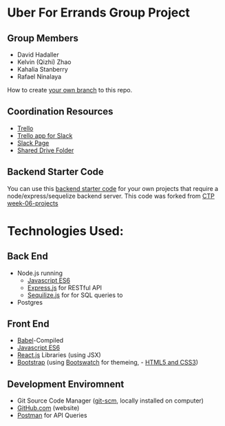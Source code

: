 # Uber For Errands Group Project

## Group Members
- David Hadaller
- Kelvin (Qizhi) Zhao
- Kahalia Stanberry
- Rafael Ninalaya

How to create [your own branch](https://help.github.com/articles/creating-and-deleting-branches-within-your-repository/) to this repo.

## Coordination Resources
- [Trello](https://trello.com/b/6OiOQY0V/uber-for-errands)
- [Trello app for Slack](http://help.trello.com/article/1049-slack-app)
- [Slack Page](https://ctp2017.slack.com/messages/G7B1NQ892)
- [Shared Drive Folder](https://drive.google.com/drive/folders/0B3yxyIBtyE7fLUJWel9aVnUxNGs?usp=sharing)

## Backend Starter Code
You can use this [backend starter code](backend-starter-code/) for your own projects that require a node/express/sequelize backend server. This code was forked from [CTP week-06-projects](https://github.com/CUNYTechPrep/week-06-projects)

# Technologies Used:

## Back End
  - Node.js running
    - [Javascript ES6](https://nodejs.org/api/)
    - [Express.js](http://expressjs.com/en/guide/routing.html) for RESTful API
    - [Sequilize.js](http://docs.sequelizejs.com/) for for SQL queries to 
  - Postgres
  
## Front End
  - [Babel](https://babeljs.io/docs/setup/#installation)-Compiled 
   - [Javascript ES6](https://babeljs.io/learn-es2015/)
   - [React.js](https://reactjs.org/docs/hello-world.html) Libraries (using JSX)
   - [Bootstrap](http://bootstrapdocs.com/v3.0.3/docs/components/) (using [Bootswatch](https://bootswatch.com/) for themeing, - [HTML5 and CSS3](https://www.w3schools.com/))
   
## Development Enviromnent 
  - Git Source Code Manager ([git-scm](https://git-scm.com/book/en/v2/Git-Basics-Undoing-Things), locally installed on computer)
  - [GitHub.com](https://help.github.com/) (website)
  - [Postman](https://www.getpostman.com/) for API Queries
